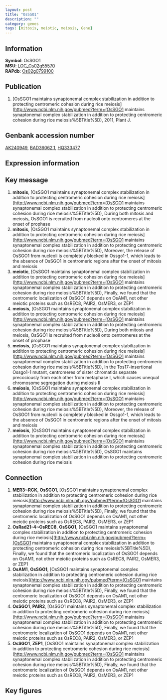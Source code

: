 ```yaml
---
layout: post
title: "OsSGO1"
description: ""
category: genes
tags: [mitosis, meiotic, meiosis, Gene]
---
```


## Information
__Symbol__: OsSGO1  
__MSU__: [LOC_Os02g55570](http://rice.plantbiology.msu.edu/cgi-bin/ORF_infopage.cgi?orf=LOC_Os02g55570)  
__RAPdb__: [Os02g0799100](http://rapdb.dna.affrc.go.jp/viewer/gbrowse_details/irgsp1?name=Os02g0799100)  

## Publication
1. [OsSGO1 maintains synaptonemal complex stabilization in addition to protecting centromeric cohesion during rice meiosis](http://www.ncbi.nlm.nih.gov/pubmed?term=(OsSGO1 maintains synaptonemal complex stabilization in addition to protecting centromeric cohesion during rice meiosis%5BTitle%5D), 2011, Plant J.

## Genbank accession number
[AK240949](http://www.ncbi.nlm.nih.gov/nuccore/AK240949), [BAD36062.1](http://www.ncbi.nlm.nih.gov/nuccore/BAD36062.1), [HQ333477](http://www.ncbi.nlm.nih.gov/nuccore/HQ333477)

## Expression information

## Key message
1. __mitosis__, [OsSGO1 maintains synaptonemal complex stabilization in addition to protecting centromeric cohesion during rice meiosis](http://www.ncbi.nlm.nih.gov/pubmed?term=(OsSGO1 maintains synaptonemal complex stabilization in addition to protecting centromeric cohesion during rice meiosis%5BTitle%5D),  During both mitosis and meiosis, OsSGO1 is recruited from nucleoli onto centromeres at the onset of prophase
2. __mitosis__, [OsSGO1 maintains synaptonemal complex stabilization in addition to protecting centromeric cohesion during rice meiosis](http://www.ncbi.nlm.nih.gov/pubmed?term=(OsSGO1 maintains synaptonemal complex stabilization in addition to protecting centromeric cohesion during rice meiosis%5BTitle%5D),  Moreover, the release of OsSGO1 from nucleoli is completely blocked in Ossgo1-1, which leads to the absence of OsSGO1 in centromeric regions after the onset of mitosis and meiosis
3. __meiotic__, [OsSGO1 maintains synaptonemal complex stabilization in addition to protecting centromeric cohesion during rice meiosis](http://www.ncbi.nlm.nih.gov/pubmed?term=(OsSGO1 maintains synaptonemal complex stabilization in addition to protecting centromeric cohesion during rice meiosis%5BTitle%5D),  Finally, we found that the centromeric localization of OsSGO1 depends on OsAM1, not other meiotic proteins such as OsREC8, PAIR2, OsMER3, or ZEP1
4. __meiosis__, [OsSGO1 maintains synaptonemal complex stabilization in addition to protecting centromeric cohesion during rice meiosis](http://www.ncbi.nlm.nih.gov/pubmed?term=(OsSGO1 maintains synaptonemal complex stabilization in addition to protecting centromeric cohesion during rice meiosis%5BTitle%5D),  During both mitosis and meiosis, OsSGO1 is recruited from nucleoli onto centromeres at the onset of prophase
5. __meiosis__, [OsSGO1 maintains synaptonemal complex stabilization in addition to protecting centromeric cohesion during rice meiosis](http://www.ncbi.nlm.nih.gov/pubmed?term=(OsSGO1 maintains synaptonemal complex stabilization in addition to protecting centromeric cohesion during rice meiosis%5BTitle%5D),  In the Tos17-insertional Ossgo1-1 mutant, centromeres of sister chromatids separate precociously from each other from metaphase I, which causes unequal chromosome segregation during meiosis II
6. __meiosis__, [OsSGO1 maintains synaptonemal complex stabilization in addition to protecting centromeric cohesion during rice meiosis](http://www.ncbi.nlm.nih.gov/pubmed?term=(OsSGO1 maintains synaptonemal complex stabilization in addition to protecting centromeric cohesion during rice meiosis%5BTitle%5D),  Moreover, the release of OsSGO1 from nucleoli is completely blocked in Ossgo1-1, which leads to the absence of OsSGO1 in centromeric regions after the onset of mitosis and meiosis
7. __meiosis__, [OsSGO1 maintains synaptonemal complex stabilization in addition to protecting centromeric cohesion during rice meiosis](http://www.ncbi.nlm.nih.gov/pubmed?term=(OsSGO1 maintains synaptonemal complex stabilization in addition to protecting centromeric cohesion during rice meiosis%5BTitle%5D), OsSGO1 maintains synaptonemal complex stabilization in addition to protecting centromeric cohesion during rice meiosis

## Connection
1. __MER3~RCK__, __OsSGO1__, [OsSGO1 maintains synaptonemal complex stabilization in addition to protecting centromeric cohesion during rice meiosis](http://www.ncbi.nlm.nih.gov/pubmed?term=(OsSGO1 maintains synaptonemal complex stabilization in addition to protecting centromeric cohesion during rice meiosis%5BTitle%5D),  Finally, we found that the centromeric localization of OsSGO1 depends on OsAM1, not other meiotic proteins such as OsREC8, PAIR2, OsMER3, or ZEP1
2. __OsRad21-4~OsREC8__, __OsSGO1__, [OsSGO1 maintains synaptonemal complex stabilization in addition to protecting centromeric cohesion during rice meiosis](http://www.ncbi.nlm.nih.gov/pubmed?term=(OsSGO1 maintains synaptonemal complex stabilization in addition to protecting centromeric cohesion during rice meiosis%5BTitle%5D),  Finally, we found that the centromeric localization of OsSGO1 depends on OsAM1, not other meiotic proteins such as OsREC8, PAIR2, OsMER3, or ZEP1
3. __OsAM1__, __OsSGO1__, [OsSGO1 maintains synaptonemal complex stabilization in addition to protecting centromeric cohesion during rice meiosis](http://www.ncbi.nlm.nih.gov/pubmed?term=(OsSGO1 maintains synaptonemal complex stabilization in addition to protecting centromeric cohesion during rice meiosis%5BTitle%5D),  Finally, we found that the centromeric localization of OsSGO1 depends on OsAM1, not other meiotic proteins such as OsREC8, PAIR2, OsMER3, or ZEP1
4. __OsSGO1__, __PAIR2__, [OsSGO1 maintains synaptonemal complex stabilization in addition to protecting centromeric cohesion during rice meiosis](http://www.ncbi.nlm.nih.gov/pubmed?term=(OsSGO1 maintains synaptonemal complex stabilization in addition to protecting centromeric cohesion during rice meiosis%5BTitle%5D),  Finally, we found that the centromeric localization of OsSGO1 depends on OsAM1, not other meiotic proteins such as OsREC8, PAIR2, OsMER3, or ZEP1
5. __OsSGO1__, __ZEP1__, [OsSGO1 maintains synaptonemal complex stabilization in addition to protecting centromeric cohesion during rice meiosis](http://www.ncbi.nlm.nih.gov/pubmed?term=(OsSGO1 maintains synaptonemal complex stabilization in addition to protecting centromeric cohesion during rice meiosis%5BTitle%5D),  Finally, we found that the centromeric localization of OsSGO1 depends on OsAM1, not other meiotic proteins such as OsREC8, PAIR2, OsMER3, or ZEP1

## Key figures


